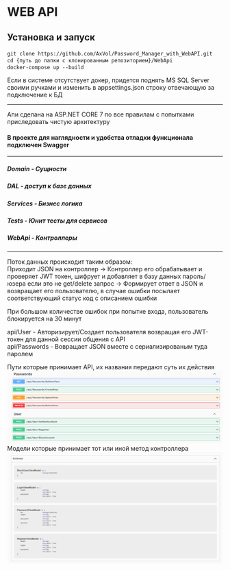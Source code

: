 # WEB API

## Установка и запуск
```CMD
git clone https://github.com/AxVol/Password_Manager_with_WebAPI.git
cd {путь до папки с клонированным репозиторием}/WebApi
docker-compose up --build
```
Если в системе отсутствует докер, придется поднять MS SQL Server своими ручками и изменить в appsettings.json строку отвечающую за подключение к БД
___
Апи сделана на ASP.NET CORE 7 по все правилам с попытками приследовать чистую архитектуру
#### В проекте для наглядности и удобства отладки функционала подключен Swagger 
___
##### Domain - Сущности
##### DAL - доступ к базе данных
##### Services - Бизнес логика
##### Tests - Юнит тесты для сервисов
##### WebApi - Контроллеры
___
Поток данных происходит таким образом:   
Приходит JSON на контроллер -> Контроллер его обрабатывает и проверяет JWT токен, шифрует и добавляет в базу данных пароль/юзера если это не get/delete запрос -> Формирует ответ в JSON и возвращает его пользователю, в случае ошибки посылает соответствующий статус код с описанием ошибки   

При большом количестве ошибок при попытке входа, пользователь блокируется на 30 минут

api/User - Авторизирует/Создает пользователя возвращая его JWT-токен для данной сессии общения с API   
api/Passwords - Вовращает JSON вместе с сериализированым туда паролем   

Пути которые принимает API, их названия передают суть их действия
![Иллюстрация к проекту](images/Screenshot_1.png)
Модели которые принимает тот или иной метод контроллера
![Иллюстрация к проекту](images/Screenshot_2.png)
